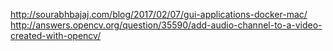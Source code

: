 http://sourabhbajaj.com/blog/2017/02/07/gui-applications-docker-mac/
http://answers.opencv.org/question/35590/add-audio-channel-to-a-video-created-with-opencv/

